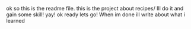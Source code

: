 ok so this is the readme file. this is the project about recipes/
Ill do it and gain some skill! yay! ok ready lets go!
When im done ill write about what i learned   
